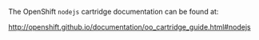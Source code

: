 
The OpenShift `nodejs` cartridge documentation can be found at:

http://openshift.github.io/documentation/oo_cartridge_guide.html#nodejs


